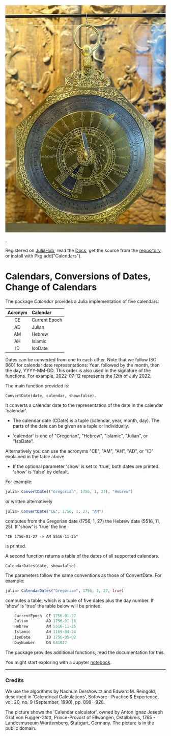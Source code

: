 <img src="https://github.com/PeterLuschny/Calendars.jl/blob/main/docs/src/CalendarCalculator.jpg">

.

Registered on [JuliaHub](https://juliahub.com/ui/Packages/Calendars/yDHMq), 
read the [Docs](https://docs.juliahub.com/Calendars/yDHMq), get the source from the [repository](https://github.com/PeterLuschny/Calendars.jl) or install with Pkg.add("Calendars").

# Calendars, Conversions of Dates, Change of Calendars  


The package _Calendar_ provides a Julia implementation of five calendars: 

| Acronym | Calendar  |
| :---:   |  :---     | 
| CE      | Current Epoch |
| AD      | Julian    |
| AM      | Hebrew    |
| AH      | Islamic   |
| ID      | IsoDate   |


Dates can be converted from one to each other. 
Note that we follow ISO 8601 for calendar date representations: 
Year, followed by the month, then the day, YYYY-MM-DD. 
This order is also used in the signature of the functions.
For example, 2022-07-12 represents the 12th of July 2022. 

The main function provided is:

    ConvertDate(date, calendar, show=false). 

It converts a calendar date to the representation of the date in the calendar 'calendar'.

* The calendar date (CDate) is a tuple (calendar, year, month, day). The parts of the date can be given as a tuple or individually.

* 'calendar' is one of "Gregorian", "Hebrew", "Islamic", "Julian", or "IsoDate".

Alternatively you can use the acronyms "CE", "AM", "AH", "AD", or "ID" explained in the table above.

* If the optional parameter 'show' is set to 'true', both dates are printed. 'show' is 'false' by default.

For example:

```julia
julia> ConvertDate(("Gregorian", 1756, 1, 27), "Hebrew") 
```

or written alternatively

```julia
julia> ConvertDate("CE", 1756, 1, 27, "AM")
```

computes from the Gregorian date (1756, 1, 27) the Hebrew date (5516, 11, 25). If 'show' is 'true' the line

    "CE 1756-01-27 -> AM 5516-11-25" 

is printed.

A second function returns a table of the dates of all supported calendars.

    CalendarDates(date, show=false).

The parameters follow the same conventions as those of ConvertDate. For example:

```julia
julia> CalendarDates("Gregorian", 1756, 1, 27, true) 
```

computes a table, which is a tuple of five dates plus the day number. If 'show' is 'true' the table below will be printed.

```julia
    CurrentEpoch  CE 1756-01-27
    Julian        AD 1756-01-16
    Hebrew        AM 5516-11-25
    Islamic       AH 1169-04-24
    IsoDate       ID 1756-05-02
    DayNumber     DN 641027
``` 

The package provides additional functions; read the documentation for this.

You might start exploring with a Jupyter [notebook](https://github.com/PeterLuschny/Calendars.jl/blob/main/notebook/Calendars.ipynb).

---


### Credits

We use the algorithms by Nachum Dershowitz and Edward M. Reingold, described in 'Calendrical Calculations', Software--Practice & Experience, vol. 20, no. 9 (September, 1990), pp. 899--928.

The picture shows the 'Calendar calculator', owned by Anton Ignaz Joseph Graf von Fugger-Glött, Prince-Provost of Ellwangen, Ostalbkreis, 1765 - Landesmuseum Württemberg, Stuttgart, Germany. The picture is in the public domain.
 
